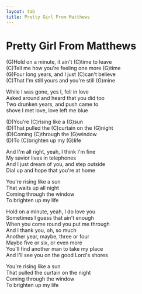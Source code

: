 ```yaml
---
layout: tab
title: Pretty Girl From Matthews
---
```

# Pretty Girl From Matthews

(G)Hold on a minute, it ain't (C)time to leave  
(C)Tell me how you're feeling one more (G)time  
(G)Four long years, and I just (C)can't believe  
(C)That I'm still yours and you're still (G)mine  
  
While I was gone, yes I, fell in love  
Asked around and heard that you did too  
Two drunken years, and push came to  
shove I met love, love left me blue  
  
(D)You're (C)rising like a (G)sun  
(D)That pulled the (C)curtain on the (G)night  
(D)Coming (C)through the (G)window  
(D)To (C)brighten up my (G)life  
  
And I'm all right, yeah, I think I'm fine  
My savior lives in telephones  
And I just dream of you, and step outside  
Dial up and hope that you're at home  
  
You're rising like a sun  
That waits up all night  
Coming through the window  
To brighten up my life  
  
Hold on a minute, yeah, I do love you  
Sometimes I guess that ain't enough  
When you come round you put me through  
And I thank you, oh, so much  
Another year, maybe, three or four  
Maybe five or six, or even more  
You'll find another man to take my place  
And I'll see you on the good Lord's shores  
  
You're rising like a sun  
That pulled the curtain on the night  
Coming through the window  
To brighten up my life
